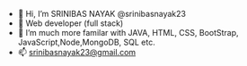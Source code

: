 - 👋 Hi, I’m SRINIBAS NAYAK @srinibasnayak23
- 👀 Web developer (full stack)
- 🌱 I’m much more familar with JAVA, HTML, CSS, BootStrap, JavaScript,Node,MongoDB, SQL etc.
- 📫 srinibasnayak23@gmail.com

<!---
srinibasnayak23/srinibasnayak23 is a ✨ special ✨ repository because its `README.md` (this file) appears on your GitHub profile.
You can click the Preview link to take a look at your changes.
--->

